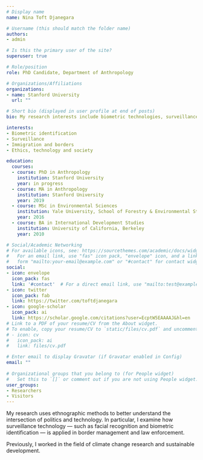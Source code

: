 ```yaml
---
# Display name
name: Nina Toft Djanegara

# Username (this should match the folder name)
authors:
- admin

# Is this the primary user of the site?
superuser: true

# Role/position
role: PhD Candidate, Department of Anthropology

# Organizations/Affiliations
organizations:
- name: Stanford University
  url: ""

# Short bio (displayed in user profile at end of posts)
bio: My research interests include biometric technologies, surveillance, the nation-state and its borders.

interests:
- Biometric identification
- Surveillance
- Immigration and borders
- Ethics, technology and society

education:
  courses:
  - course: PhD in Anthropology
    institution: Stanford University
    year: in progress
  - course: MA in Anthropology
    institution: Stanford University
    year: 2019
  - course: MSc in Environmental Sciences
    institution: Yale University, School of Forestry & Environmental Studies
    year: 2016
  - course: BA in International Development Studies
    institution: University of California, Berkeley
    year: 2010

# Social/Academic Networking
# For available icons, see: https://sourcethemes.com/academic/docs/widgets/#icons
#   For an email link, use "fas" icon pack, "envelope" icon, and a link in the
#   form "mailto:your-email@example.com" or "#contact" for contact widget.
social:
- icon: envelope
  icon_pack: fas
  link: '#contact'  # For a direct email link, use "mailto:test@example.org".
- icon: twitter
  icon_pack: fab
  link: https://twitter.com/toftdjanegara
- icon: google-scholar
  icon_pack: ai
  link: https://scholar.google.com/citations?user=EcptW5EAAAAJ&hl=en
# Link to a PDF of your resume/CV from the About widget.
# To enable, copy your resume/CV to `static/files/cv.pdf` and uncomment the lines below.  
# - icon: cv
#   icon_pack: ai
#   link: files/cv.pdf

# Enter email to display Gravatar (if Gravatar enabled in Config)
email: ""
  
# Organizational groups that you belong to (for People widget)
#   Set this to `[]` or comment out if you are not using People widget.  
user_groups:
- Researchers
- Visitors
---
```


My research uses ethnographic methods to better understand the intersection of politics and technology. In particular, I examine how surveillance technology — such as facial recognition and biometric identification — is applied in border management and law enforcement. 

Previously, I worked in the field of climate change research and sustainable development. 
